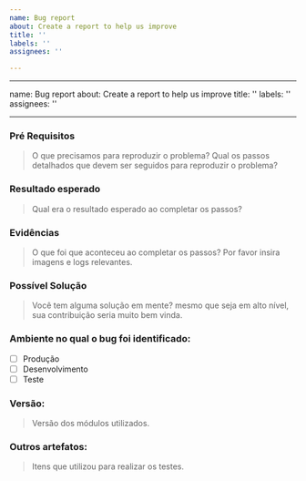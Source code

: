 ```yaml
---
name: Bug report
about: Create a report to help us improve
title: ''
labels: ''
assignees: ''

---
```


---
name: Bug report
about: Create a report to help us improve
title: ''
labels: ''
assignees: ''

---

### Pré Requisitos
> O que precisamos para reproduzir o problema?
> Qual os passos detalhados que devem ser seguidos para reproduzir o problema?

### Resultado esperado
> Qual era o resultado esperado ao completar os passos?

### Evidências 
> O que foi que aconteceu ao completar os passos? Por favor insira imagens e logs relevantes.

### Possível Solução 
> Você tem alguma solução em mente? mesmo que seja em alto nível, sua contribuição seria muito bem vinda.

### Ambiente no qual o bug foi identificado: 
* [ ]  Produção
* [ ]  Desenvolvimento
* [ ]  Teste

### Versão: 
> Versão dos módulos utilizados.

### Outros artefatos:
> Itens que utilizou para realizar os testes.
